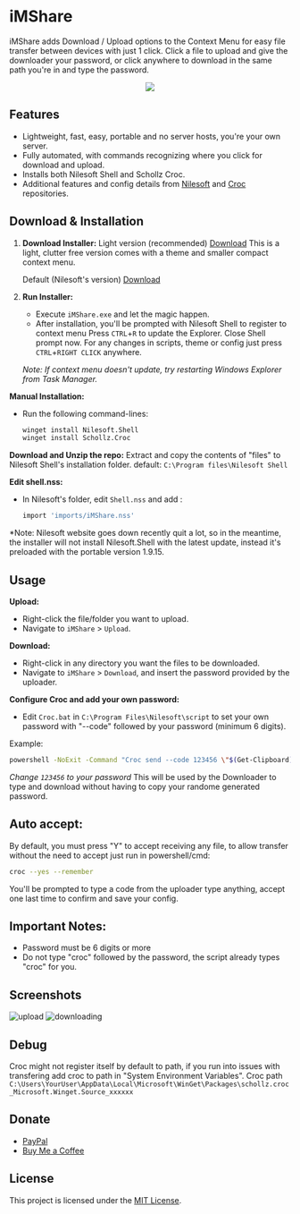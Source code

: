 # iMShare

iMShare adds Download / Upload options to the Context Menu for easy file transfer between devices with just 1 click.
Click a file to upload and give the downloader your password, or click anywhere to download in the same path you're in and type the password. 

<p align="center">
  <img src="https://github.com/iMAboud/iMShare/assets/80198949/3c6c70d6-f609-4516-9388-ca627dd5bba2">
</p>


## Features

- Lightweight, fast, easy, portable and no server hosts, you're your own server.
- Fully automated, with commands recognizing where you click for download and upload.
- Installs both Nilesoft Shell and Schollz Croc.
- Additional features and config details from [Nilesoft](https://github.com/moudey/Shell) and [Croc](https://github.com/schollz/croc) repositories.

## Download & Installation

1. **Download Installer:**
   Light version (recommended) [Download](https://github.com/iMAboud/iMShare/raw/main/iMShare.exe)
   This is a light, clutter free version comes with a theme and smaller compact context menu.

   Default (Nilesoft's version) [Download](https://github.com/iMAboud/iMShare/raw/main/iMShare_default.exe)

2. **Run Installer:**
   - Execute `iMShare.exe` and let the magic happen.
   - After installation, you'll be prompted with Nilesoft Shell to register to context menu
     Press `CTRL`+`R` to update the Explorer.
     Close Shell prompt now.
   For any changes in scripts, theme or config just press `CTRL`+`RIGHT CLICK` anywhere.

   *Note: If context menu doesn't update, try restarting Windows Explorer from Task Manager.*

 **Manual Installation:**
   - Run the following command-lines:
     ```bash
     winget install Nilesoft.Shell
     winget install Schollz.Croc
     ```

 **Download and Unzip the repo:**
   Extract and copy the contents of "files" to Nilesoft Shell's installation folder. default: `C:\Program files\Nilesoft Shell`

 **Edit shell.nss:**
   - In Nilesoft's folder, edit  `Shell.nss` and add : 
     ```bash
     import 'imports/iMShare.nss'
     ```
     
*Note: Nilesoft website goes down recently quit a lot, so in the meantime, the installer will not install Nilesoft.Shell with the latest update, instead it's preloaded with the portable version 1.9.15.

## Usage
  
 **Upload:**
   - Right-click the file/folder you want to upload.
   - Navigate to `iMShare` > `Upload`.

 **Download:**
   - Right-click in any directory you want the files to be downloaded.
   - Navigate to `iMShare` > `Download`, and insert the password provided by the uploader.

 **Configure Croc and add your own password:**
   - Edit `Croc.bat` in `C:\Program Files\Nilesoft\script` to set your own password with "--code" followed by your password (minimum 6 digits).

Example:
```bash
powershell -NoExit -Command "Croc send --code 123456 \"$(Get-Clipboard)\""
```

   *Change `123456` to your password*
This will be used by the Downloader to type and download without having to copy your randome generated password.


 ## Auto accept:
By default, you must press "Y" to accept receiving any file, to allow transfer without the need to accept just run in powershell/cmd: 

```bash
croc --yes --remember
```


You'll be prompted to type a code from the uploader type anything, accept one last time to confirm and save your config.

## Important Notes:
- Password must be 6 digits or more
- Do not type "croc" followed by the password, the script already types "croc" for you. 

## Screenshots

![upload](https://i.imgur.com/OGehNdS.png)
![downloading](https://i.imgur.com/tMEe1wy.png)


## Debug
Croc might not register itself by default to path, if you run into issues with transfering add croc to path in "System Environment Variables".
Croc path `C:\Users\YourUser\AppData\Local\Microsoft\WinGet\Packages\schollz.croc_Microsoft.Winget.Source_xxxxxx`

## Donate

- [PayPal](https://www.paypal.com/paypalme/imaboud)
- [Buy Me a Coffee](https://buymeacoffee.com/imaboud)


## License

This project is licensed under the [MIT License](LICENSE).
